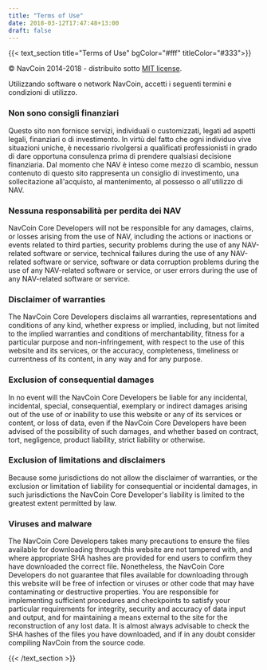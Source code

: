```yaml
---
title: "Terms of Use"
date: 2018-03-12T17:47:48+13:00
draft: false
---
```

{{< text_section
    title="Terms of Use"
    bgColor="#fff"
    titleColor="#333">}}

<p>© NavCoin 2014-2018 - distribuito sotto <a href="http://opensource.org/licenses/mit-license.php">MIT license</a>.</p>

<p>Utilizzando software o network NavCoin, accetti i seguenti termini e condizioni di utilizzo.</p>

<h3>Non sono consigli finanziari</h3>
<p>Questo sito non fornisce servizi, individuali o customizzati, legati ad aspetti legali, finanziari o di investimento. In virtù del fatto che ogni individuo vive situazioni uniche, è necessario rivolgersi a qualificati professionisti in grado di dare opportuna consulenza prima di prendere qualsiasi decisione finanziaria. Dal momento che NAV è inteso come mezzo di scambio, nessun contenuto di questo sito rappresenta un consiglio di investimento, una sollecitazione all'acquisto, al mantenimento, al possesso o all'utilizzo di NAV.</p>

<h3>Nessuna responsabilità per perdita dei NAV</h3>
<p>NavCoin Core Developers will not be responsible for any damages, claims, or losses arising from the use of NAV, including the actions or inactions or events related to third parties, security problems during the use of any NAV-related software or service, technical failures during the use of any NAV-related software or service, software or data corruption problems during the use of any NAV-related software or service, or user errors during the use of any NAV-related software or service.</p>

<h3>Disclaimer of warranties</h3>
<p>The NavCoin Core Developers disclaims all warranties, representations and conditions of any kind, whether express or implied, including, but not limited to the implied warranties and conditions of merchantability, fitness for a particular purpose and non-infringement, with respect to the use of this website and its services, or the accuracy, completeness, timeliness or currentness of its content, in any way and for any purpose.</p>

<h3>Exclusion of consequential damages</h3>
<p>In no event will the NavCoin Core Developers be liable for any incidental, incidental, special, consequential, exemplary or indirect damages arising out of the use of or inability to use this website or any of its services or content, or loss of data, even if the NavCoin Core Developers have been advised of the possibility of such damages, and whether based on contract, tort, negligence, product liability, strict liability or otherwise.</p>

<h3>Exclusion of limitations and disclaimers</h3>
<p>Because some jurisdictions do not allow the disclaimer of warranties, or the exclusion or limitation of liability for consequential or incidental damages, in such jurisdictions the NavCoin Core Developer's liability is limited to the greatest extent permitted by law.</p>

<h3>Viruses and malware</h3>
<p>The NavCoin Core Developers takes many precautions to ensure the files available for downloading through this website are not tampered with, and where appropriate SHA hashes are provided for end users to confirm they have downloaded the correct file. Nonetheless, the NavCoin Core Developers do not guarantee that files available for downloading through this website will be free of infection or viruses or other code that may have contaminating or destructive properties. You are responsible for implementing sufficient procedures and checkpoints to satisfy your particular requirements for integrity, security and accuracy of data input and output, and for maintaining a means external to the site for the reconstruction of any lost data. It is almost always advisable to check the SHA hashes of the files you have downloaded, and if in any doubt consider compiling NavCoin from the source code.</p>
{{< /text_section >}}
